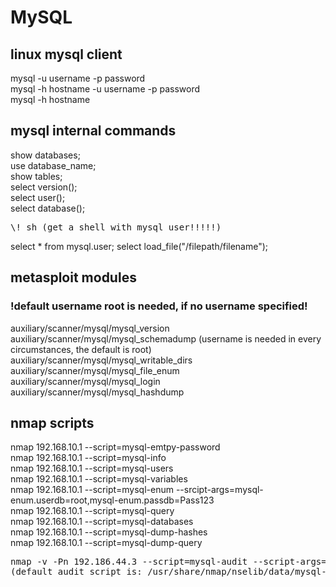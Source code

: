 # MySQL
## linux mysql client
mysql -u username -p password  
mysql -h hostname -u username -p password  
mysql -h hostname  

## mysql internal commands
show databases;  
use database_name;  
show tables;  
select version();  
select user();  
select database();  
<pre>\! sh (get a shell with mysql user!!!!!)</pre>
select * from mysql.user;
select load_file("/filepath/filename");

## metasploit modules
### !default username root is needed, if no username specified!
auxiliary/scanner/mysql/mysql_version  
auxiliary/scanner/mysql/mysql_schemadump (username is needed in every circumstances, the default is root)  
auxiliary/scanner/mysql/mysql_writable_dirs  
auxiliary/scanner/mysql/mysql_file_enum  
auxiliary/scanner/mysql/mysql_login  
auxiliary/scanner/mysql/mysql_hashdump  

## nmap scripts
nmap 192.168.10.1 --script=mysql-emtpy-password  
nmap 192.168.10.1 --script=mysql-info  
nmap 192.168.10.1 --script=mysql-users  
nmap 192.168.10.1 --script=mysql-variables  
nmap 192.168.10.1 --script=mysql-enum --srcipt-args=mysql-enum.userdb=root,mysql-enum.passdb=Pass123  
nmap 192.168.10.1 --script=mysql-query  
nmap 192.168.10.1 --script=mysql-databases  
nmap 192.168.10.1 --script=mysql-dump-hashes  
nmap 192.168.10.1 --script=mysql-dump-query  
<pre>
nmap -v -Pn 192.186.44.3 --script=mysql-audit --script-args=mysql-audit.username=root,mysql-audit.password='Pass123',mysql-audit.filename='/usr/share/nmap/nselib/data/mysql-cis.audit'
(default audit script is: /usr/share/nmap/nselib/data/mysql-cis.audit) (maybe all argument needed to run it properly and maybe full path of audit script is needed too)
</pre>

